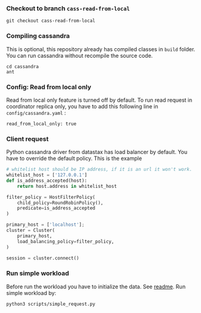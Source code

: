 ### Checkout to branch `cass-read-from-local`
```
git checkout cass-read-from-local
```

### Compiling cassandra
This is optional, this repository already has compiled classes in `build` folder. You can run cassandra without recompile the source code.
```
cd cassandra
ant
```

### Config: Read from local only
Read from local only feature is turned off by default. To run read request in coordinator replica only, you have to add this following line in `config/cassandra.yaml` :
```
read_from_local_only: true
```

### Client request
Python cassandra driver from datastax has load balancer by default. You have to override the default policy. This is the example

```python
# whitelist host should be IP address, if it is an url it won't work.
whitelist_host = ['127.0.0.1']
def is_address_accepted(host):
	return host.address in whitelist_host

filter_policy = HostFilterPolicy(
    child_policy=RoundRobinPolicy(),
    predicate=is_address_accepted
)

primary_host = ['localhost'];
cluster = Cluster(
    primary_host,
    load_balancing_policy=filter_policy,
)

session = cluster.connect()
```

### Run simple workload
Before run the workload you have to initialize the data. See [readme](README.md).
Run simple workload by:
```
python3 scripts/simple_request.py
```
